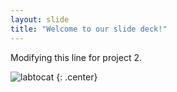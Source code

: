 ```yaml
---
layout: slide
title: "Welcome to our slide deck!"
---
```


Modifying this line for project 2. 

![labtocat](https://octodex.github.com/images/labtocat.png)
{: .center}
